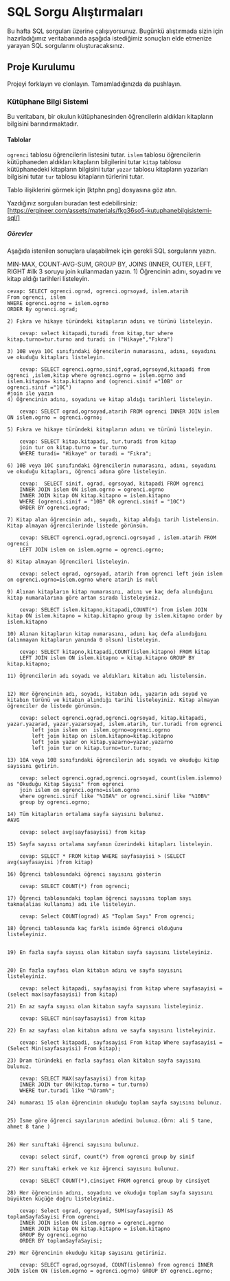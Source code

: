 # SQL Sorgu Alıştırmaları

Bu hafta SQL sorguları üzerine çalışıyorsunuz. Bugünkü alıştırmada sizin için hazırladığımız veritabanında aşağıda istediğimiz sonuçları elde etmenize yarayan SQL sorgularını oluşturacaksınız.

## Proje Kurulumu
Projeyi forklayın ve clonlayın. Tamamladığınızda da pushlayın.

### Kütüphane Bilgi Sistemi

Bu veritabanı, bir okulun kütüphanesinden öğrencilerin aldıkları kitapların bilgisini barındırmaktadır.

#### Tablolar 
`ogrenci` tablosu öğrencilerin listesini tutar.
`islem` tablosu öğrencilerin kütüphaneden aldıkları kitapların bilgilerini tutar
`kitap` tablosu kütüphanedeki kitapların bilgisini tutar
`yazar` tablosu kitapların yazarları bilgisini tutar
`tur` tablosu kitapların türlerini tutar.

Tablo ilişiklerini görmek için [ktphn.png] dosyasına göz atın.

Yazdığınız sorguları buradan test edebilirsiniz: [https://ergineer.com/assets/materials/fkg36so5-kutuphanebilgisistemi-sql/]


##### Görevler
Aşağıda istenilen sonuçlara ulaşabilmek için gerekli SQL sorgularını yazın. 


MIN-MAX, COUNT-AVG-SUM, GROUP BY, JOINS (INNER, OUTER, LEFT, RIGHT
	#ilk 3 soruyu join kullanmadan yazın.
	1) Öğrencinin adını, soyadını ve kitap aldığı tarihleri listeleyin.
	
	cevap: SELECT ogrenci.ograd, ogrenci.ogrsoyad, islem.atarih 
	From ogrenci, islem
	WHERE ogrenci.ogrno = islem.ogrno
	ORDER By ogrenci.ograd;
	
	2) Fıkra ve hikaye türündeki kitapların adını ve türünü listeleyin.
	
		cevap: select kitapadi,turadi from kitap,tur where kitap.turno=tur.turno and turadi in ("Hikaye","Fıkra")
	
	3) 10B veya 10C sınıfındaki öğrencilerin numarasını, adını, soyadını ve okuduğu kitapları listeleyin.

		cevap: SELECT ogrenci.ogrno,sinif,ograd,ogrsoyad,kitapadi from ogrenci ,islem,kitap where ogrenci.ogrno = islem.ogrno and islem.kitapno= kitap.kitapno and (ogrenci.sinif ="10B" or  ogrenci.sinif ="10C")
	#join ile yazın
	4) Öğrencinin adını, soyadını ve kitap aldığı tarihleri listeleyin.
	
		cevap: SELECT ograd,ogrsoyad,atarih FROM ogrenci INNER JOIN islem ON islem.ogrno = ogrenci.ogrno;
	
	5) Fıkra ve hikaye türündeki kitapların adını ve türünü listeleyin.

		cevap: SELECT kitap.kitapadi, tur.turadi from kitap
		join tur on kitap.turno = tur.turno
		WHERE turadi= "Hikaye" or turadi = "Fıkra";
	
	6) 10B veya 10C sınıfındaki öğrencilerin numarasını, adını, soyadını ve okuduğu kitapları, öğrenci adına göre listeleyin.
	
		cevap:  SELECT sinif, ograd, ogrsoyad, kitapadi FROM ogrenci 
    	INNER JOIN islem ON islem.ogrno = ogrenci.ogrno
   		INNER JOIN kitap ON kitap.kitapno = islem.kitapno
		WHERE (ogrenci.sinif = "10B" OR ogrenci.sinif = "10C")
		ORDER BY ogrenci.ograd;
	
	7) Kitap alan öğrencinin adı, soyadı, kitap aldığı tarih listelensin. Kitap almayan öğrencilerinde listede görünsün.

		cevap: SELECT ogrenci.ograd,ogrenci.ogrsoyad , islem.atarih FROM ogrenci
		LEFT JOİN islem on islem.ogrno = ogrenci.ogrno;
	
	8) Kitap almayan öğrencileri listeleyin.
	
		cevap: select ograd, ogrsoyad, atarih from ogrenci left join islem on ogrenci.ogrno=islem.ogrno where atarih is null

	9) Alınan kitapların kitap numarasını, adını ve kaç defa alındığını kitap numaralarına göre artan sırada listeleyiniz.
	
		cevap: SELECT islem.kitapno,kitapadi,COUNT(*) from islem JOIN kitap ON islem.kitapno = kitap.kitapno group by islem.kitapno order by islem.kitapno
	
	10) Alınan kitapların kitap numarasını, adını kaç defa alındığını (alınmayan kitapların yanında 0 olsun) listeleyin.

		cevap: SELECT kitapno,kitapadi,COUNT(islem.kitapno) FROM kitap
		LEFT JOİN islem ON islem.kitapno = kitap.kitapno GROUP BY kitap.kitapno;

	11) Öğrencilerin adı soyadı ve aldıkları kitabın adı listelensin.
	
	
	12) Her öğrencinin adı, soyadı, kitabın adı, yazarın adı soyad ve kitabın türünü ve kitabın alındığı tarihi listeleyiniz. Kitap almayan öğrenciler de listede görünsün.
	
		cevap: select ogrenci.ograd,ogrenci.ogrsoyad, kitap.kitapadi, yazar.yazarad, yazar.yazarsoyad, islem.atarih, tur.turadi from ogrenci
			left join islem on  islem.ogrno=ogrenci.ogrno
			left join kitap on islem.kitapno=kitap.kitapno
			left join yazar on kitap.yazarno=yazar.yazarno
			left join tur on kitap.turno=tur.turno;
	
	13) 10A veya 10B sınıfındaki öğrencilerin adı soyadı ve okuduğu kitap sayısını getirin.

		cevap: select ogrenci.ograd,ogrenci.ogrsoyad, count(islem.islemno) as "Okuduğu Kitap Sayısı" from ogrenci 
		join islem on ogrenci.ogrno=islem.ogrno 
		where ogrenci.sinif like "%10A%" or ogrenci.sinif like "%10B%" 
		group by ogrenci.ogrno;
	
	14) Tüm kitapların ortalama sayfa sayısını bulunuz.
	#AVG
	
		cevap: select avg(sayfasayisi) from kitap

	15) Sayfa sayısı ortalama sayfanın üzerindeki kitapları listeleyin.
	
		cevap: SELECT * FROM kitap WHERE sayfasayisi > (SELECT avg(sayfasayisi )from kitap)
	
	16) Öğrenci tablosundaki öğrenci sayısını gösterin
	
		cevap: SELECT COUNT(*) from ogrenci;

	17) Öğrenci tablosundaki toplam öğrenci sayısını toplam sayı takma(alias kullanımı) adı ile listeleyin.
	
		cevap: Select COUNT(ograd) AS "Toplam Sayı" From ogrenci;

	18) Öğrenci tablosunda kaç farklı isimde öğrenci olduğunu listeleyiniz.
	
	
	19) En fazla sayfa sayısı olan kitabın sayfa sayısını listeleyiniz.
	
	
	20) En fazla sayfası olan kitabın adını ve sayfa sayısını listeleyiniz.
	
		cevap: select kitapadi, sayfasayisi from kitap where sayfasayisi = (select max(sayfasayisi) from kitap)
	
	21) En az sayfa sayısı olan kitabın sayfa sayısını listeleyiniz.

		cevap: SELECT min(sayfasayisi) from kitap
	
	22) En az sayfası olan kitabın adını ve sayfa sayısını listeleyiniz.
	
		cevap: Select kitapadi, sayfasayisi From kitap Where sayfasayisi = (Select Min(sayfasayisi) From kitap);
	
	23) Dram türündeki en fazla sayfası olan kitabın sayfa sayısını bulunuz.

		cevap: SELECT MAX(sayfasayisi) from kitap 
		INNER JOIN tur ON(kitap.turno = tur.turno)
		WHERE tur.turadi like "%Dram%"; 
	
	24) numarası 15 olan öğrencinin okuduğu toplam sayfa sayısını bulunuz.
	
	
	25) İsme göre öğrenci sayılarının adedini bulunuz.(Örn: ali 5 tane, ahmet 8 tane )

	
	26) Her sınıftaki öğrenci sayısını bulunuz.
	
		cevap: select sinif, count(*) from ogrenci group by sinif
	
	27) Her sınıftaki erkek ve kız öğrenci sayısını bulunuz.
	
		cevap: SELECT COUNT(*),cinsiyet FROM ogrenci group by cinsiyet

	28) Her öğrencinin adını, soyadını ve okuduğu toplam sayfa sayısını büyükten küçüğe doğru listeleyiniz.
	
		cevap: Select ograd, ogrsoyad, SUM(sayfasayisi) AS toplamSayfaSayisi From ogrenci 
    	INNER JOIN islem ON islem.ogrno = ogrenci.ogrno
    	INNER JOIN kitap ON kitap.kitapno = islem.kitapno
		GROUP By ogrenci.ogrno
		ORDER BY toplamSayfaSayisi;
	
	29) Her öğrencinin okuduğu kitap sayısını getiriniz.

		cevap: SELECT ograd,ogrsoyad, COUNT(islemno) from ogrenci INNER JOİN islem ON (islem.ogrno = ogrenci.ogrno) GROUP BY ogrenci.ogrno;